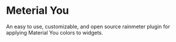 # Meterial You
An easy to use, customizable, and open source rainmeter plugin for applying Material You colors to widgets.
